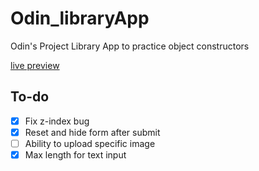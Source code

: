 # Odin_libraryApp
Odin's Project Library App to practice object constructors

[live preview](https://ashluchowa.github.io/Odin_libraryApp/)

## To-do
- [x] Fix z-index bug
- [x] Reset and hide form after submit
- [ ] Ability to upload specific image
- [x] Max length for text input
